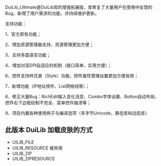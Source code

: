 DuiLib_Ultimate是DuiLib库的增强拓展版，库修复了大量用户在使用中反馈的Bug，新增了用户需求的功能，并持续维护更新。

支持功能：

1、官方原有功能；

2、增加资源管理器支持，资源管理更加方便；

3、支持多国语言功能；

4、增加对高DPI自适应的机制（接口简单，实用方便）；

6、控件支持样式表（Style）功能，控件属性管理设置更加方便易用；

7、新增功能（IP地址控件、List网格线等）；

8、修正大量Bug：RichEdit输入变化消息、Combo字体设置、Button自动布局、控件右下边框绘制不完全、菜单控件崩溃等；

9、项目内置各种使用例子与编译选项（多字节Unicode，静态库和动态库）


## 此版本 DuiLib 加载皮肤的方式

- UILIB_FILE
- UILIB_RESOURCE        被弃用
- UILIB_ZIP
- UILIB_ZIPRESOURCE